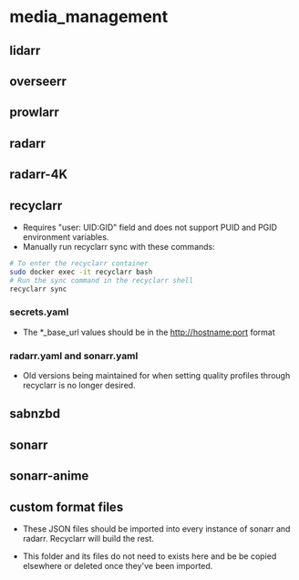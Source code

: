 # media_management

## lidarr

## overseerr

## prowlarr

## radarr

## radarr-4K

## recyclarr

* Requires "user: UID:GID" field and does not support PUID and PGID environment variables.
* Manually run recyclarr sync with these commands:

```bash
# To enter the recyclarr container
sudo docker exec -it recyclarr bash
# Run the sync command in the recyclarr shell
recyclarr sync
```

### secrets.yaml

* The *_base_url values should be in the <http://hostname:port> format

### radarr.yaml and sonarr.yaml

* Old versions being maintained for when setting quality profiles through recyclarr is no longer desired.

## sabnzbd

## sonarr

## sonarr-anime

## custom format files

* These JSON files should be imported into every instance of sonarr and radarr. Recyclarr will build the rest.

* This folder and its files do not need to exists here and be be copied elsewhere or deleted once they've been imported.
